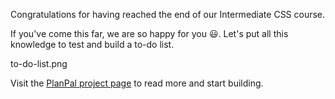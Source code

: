 Congratulations for having reached the end of
our Intermediate CSS course.

If you've come this far, we are
so happy for you 😃. Let's put all this knowledge
to test and build a to-do list.

<image>to-do-list.png</image>

Visit the [PlanPal project page](https://courses.bigbinaryacademy.com/projects/to-do-list/) to read more and start building.
